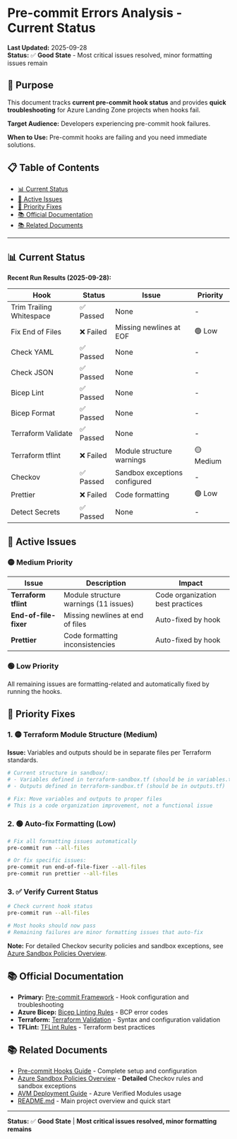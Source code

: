 # Pre-commit Errors Analysis - Current Status

**Last Updated:** 2025-09-28  
**Status:** ✅ **Good State** - Most critical issues resolved, minor formatting issues remain

## 🎯 Purpose

This document tracks **current pre-commit hook status** and provides **quick troubleshooting** for Azure Landing Zone projects when hooks fail.

**Target Audience:** Developers experiencing pre-commit hook failures.

**When to Use:** Pre-commit hooks are failing and you need immediate solutions.

## 📋 Table of Contents

- [📊 Current Status](#-current-status)
- [🚨 Active Issues](#-active-issues)
- [🚀 Priority Fixes](#-priority-fixes)
- [📚 Official Documentation](#-official-documentation)
- [📚 Related Documents](#-related-documents)

---

## 📊 Current Status

**Recent Run Results (2025-09-28):**

| Hook                     | Status    | Issue                         | Priority  |
| ------------------------ | --------- | ----------------------------- | --------- |
| Trim Trailing Whitespace | ✅ Passed | None                          | -         |
| Fix End of Files         | ❌ Failed | Missing newlines at EOF       | 🟢 Low    |
| Check YAML               | ✅ Passed | None                          | -         |
| Check JSON               | ✅ Passed | None                          | -         |
| Bicep Lint               | ✅ Passed | None                          | -         |
| Bicep Format             | ✅ Passed | None                          | -         |
| Terraform Validate       | ✅ Passed | None                          | -         |
| Terraform tflint         | ❌ Failed | Module structure warnings     | 🟡 Medium |
| Checkov                  | ✅ Passed | Sandbox exceptions configured | -         |
| Prettier                 | ❌ Failed | Code formatting               | 🟢 Low    |
| Detect Secrets           | ✅ Passed | None                          | -         |

## 🚨 Active Issues

### 🟡 Medium Priority

| Issue                 | Description                           | Impact                           |
| --------------------- | ------------------------------------- | -------------------------------- |
| **Terraform tflint**  | Module structure warnings (11 issues) | Code organization best practices |
| **End-of-file-fixer** | Missing newlines at end of files      | Auto-fixed by hook               |
| **Prettier**          | Code formatting inconsistencies       | Auto-fixed by hook               |

### 🟢 Low Priority

All remaining issues are formatting-related and automatically fixed by running the hooks.

## 🚀 Priority Fixes

### 1. 🟡 Terraform Module Structure (Medium)

**Issue:** Variables and outputs should be in separate files per Terraform standards.

```bash
# Current structure in sandbox/:
# - Variables defined in terraform-sandbox.tf (should be in variables.tf)
# - Outputs defined in terraform-sandbox.tf (should be in outputs.tf)

# Fix: Move variables and outputs to proper files
# This is a code organization improvement, not a functional issue
```

### 2. 🟢 Auto-fix Formatting (Low)

```bash
# Fix all formatting issues automatically
pre-commit run --all-files

# Or fix specific issues:
pre-commit run end-of-file-fixer --all-files
pre-commit run prettier --all-files
```

### 3. ✅ Verify Current Status

```bash
# Check current hook status
pre-commit run --all-files

# Most hooks should now pass
# Remaining failures are minor formatting issues that auto-fix
```

**Note:** For detailed Checkov security policies and sandbox exceptions, see [Azure Sandbox Policies Overview](./azure-sandbox-policies-overview.md).

## 📚 Official Documentation

- **Primary:** [Pre-commit Framework](https://pre-commit.com/) - Hook configuration and troubleshooting
- **Azure Bicep:** [Bicep Linting Rules](https://docs.microsoft.com/en-us/azure/azure-resource-manager/bicep/linter) - BCP error codes
- **Terraform:** [Terraform Validation](https://www.terraform.io/docs/cli/commands/validate.html) - Syntax and configuration validation
- **TFLint:** [TFLint Rules](https://github.com/terraform-linters/tflint) - Terraform best practices

## 📚 Related Documents

- [Pre-commit Hooks Guide](./pre-commit-hooks-guide.md) - Complete setup and configuration
- [Azure Sandbox Policies Overview](./azure-sandbox-policies-overview.md) - **Detailed** Checkov rules and sandbox exceptions
- [AVM Deployment Guide](./avm-deployment-guide.md) - Azure Verified Modules usage
- [README.md](../README.md) - Main project overview and quick start

---

**Status:** ✅ **Good State** | **Most critical issues resolved, minor formatting remains**
